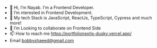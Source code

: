 - 👋 Hi, I’m Nayab. I'm a Frontend Developer.
- 👀 I’m nterested in Frontend Development.
- 🌱 My tech Stack is JavaScript, ReactJs, TypeScript, Cypress and much more!
- 💞️ I’m Looking to collaborate on Frontend Side
- 📫 How to reach me https://portfolionextjs-dusky.vercel.app/
- Email bobbyshaeed@gmail.com
